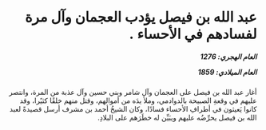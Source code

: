<h1 dir="rtl">عبد الله بن فيصل يؤدب العجمان وآل مرة لفسادهم في الأحساء .</h1>

<h5 dir="rtl">العام الهجري:  1276

العام الميلادي: 1859

</h5>

<p dir="rtl">أغار عبد الله بن فيصل على العجمان وآل شامر وبني حسين وآل عذبة من المرة، وانتصر عليهم في وقعةِ الصبيحة بالدوادمي، وملأ يدَه من أموالهم، وقتل منهم خلقًا كثيًرا، وقد كانوا يَعيثون في أطرافِ الأحساء فسادًا، وكان الشيخُ أحمد بن مشرف أرسل قصيدةً لعبد الله بن فيصل يحرِّضُه عليهم ويبَيِّن له خطَرَهم على البلادِ.</p></br>
